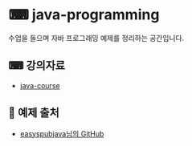 # ⌨ java-programming
수업을 들으며 자바 프로그래밍 예제를 정리하는 공간입니다.

## ⌨ 강의자료
- [java-course](https://github.com/heewonim131/java-course)

## 🔗 예제 출처
- [easyspubjava님의 GitHub](https://github.com/easyspubjava/FastCampus)
